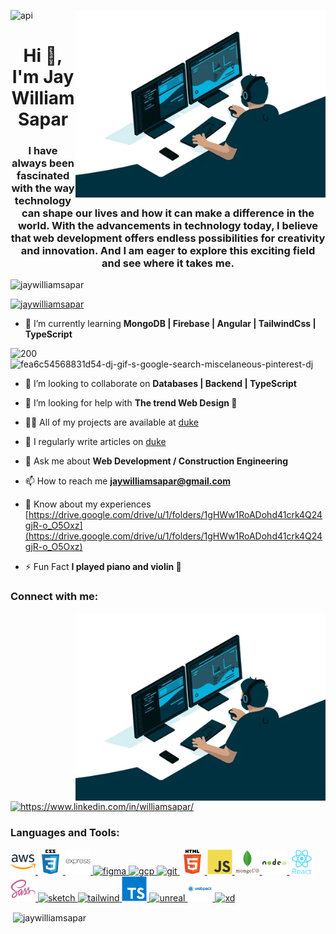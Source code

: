 
![api](https://user-images.githubusercontent.com/132253817/236659575-f4dddac8-c2e0-49fe-bae9-dbe495d7952f.gif)
<img align="right" alt="Coding" width="400" src="https://raw.githubusercontent.com/arianatri/arianatri/main/giphy.webp">

<h1 align="center">Hi 👋, I'm Jay William Sapar</h1>
<h3 align="center">I have always been fascinated with the way technology can shape our lives and how it can make a difference in the world. With the advancements in technology today, I believe that web development offers endless possibilities for creativity and innovation. And I am eager to explore this exciting field and see where it takes me.</h3>

<p align="left"> <img src="https://komarev.com/ghpvc/?username=jaywilliamsapar&label=Profile%20views&color=0e75b6&style=flat" alt="jaywilliamsapar" /> </p>

<p align="left"> <a href="https://github.com/ryo-ma/github-profile-trophy"><img src="https://github-profile-trophy.vercel.app/?username=jaywilliamsapar" alt="jaywilliamsapar" /></a> </p>

- 🌱 I’m currently learning **MongoDB | Firebase | Angular | TailwindCss | TypeScript**

![200](https://user-images.githubusercontent.com/132253817/236659327-e3081321-24e0-4ec4-9277-fd4b7a517f1c.gif)
![fea6c54568831d54-dj-gif-s-google-search-miscelaneous-pinterest-dj](https://user-images.githubusercontent.com/132253817/236659443-6ed54d19-612a-4167-b1df-d4cd6ab421b2.gif)

- 👯 I’m looking to collaborate on **Databases | Backend | TypeScript**

- 🤝 I’m looking for help with **The trend Web Design 💚**

- 👨‍💻 All of my projects are available at [duke](duke)

- 📝 I regularly write articles on [duke](duke)

- 💬 Ask me about **Web Development / Construction Engineering**

- 📫 How to reach me **jaywilliamsapar@gmail.com**

- 📄 Know about my experiences [https://drive.google.com/drive/u/1/folders/1gHWw1RoADohd41crk4Q24gjR-o_O5Oxz](https://drive.google.com/drive/u/1/folders/1gHWw1RoADohd41crk4Q24gjR-o_O5Oxz)

- ⚡ Fun Fact **I played piano and violin 💙**

<h3 align="left">Connect with me:</h3>
<p align="left">
  
  
  <img align="right" alt="Coding" width="400" src="https://raw.githubusercontent.com/arianatri/arianatri/main/giphy.webp">
<a href="https://linkedin.com/in/https://www.linkedin.com/in/williamsapar/" target="blank"><img align="center" src="https://raw.githubusercontent.com/rahuldkjain/github-profile-readme-generator/master/src/images/icons/Social/linked-in-alt.svg" alt="https://www.linkedin.com/in/williamsapar/" height="30" width="40" /></a>
</p>

<h3 align="left">Languages and Tools:</h3>
<p align="left"> <a href="https://aws.amazon.com" target="_blank" rel="noreferrer"> <img src="https://raw.githubusercontent.com/devicons/devicon/master/icons/amazonwebservices/amazonwebservices-original-wordmark.svg" alt="aws" width="40" height="40"/> </a> <a href="https://www.w3schools.com/css/" target="_blank" rel="noreferrer"> <img src="https://raw.githubusercontent.com/devicons/devicon/master/icons/css3/css3-original-wordmark.svg" alt="css3" width="40" height="40"/> </a> <a href="https://expressjs.com" target="_blank" rel="noreferrer"> <img src="https://raw.githubusercontent.com/devicons/devicon/master/icons/express/express-original-wordmark.svg" alt="express" width="40" height="40"/> </a> <a href="https://www.figma.com/" target="_blank" rel="noreferrer"> <img src="https://www.vectorlogo.zone/logos/figma/figma-icon.svg" alt="figma" width="40" height="40"/> </a> <a href="https://cloud.google.com" target="_blank" rel="noreferrer"> <img src="https://www.vectorlogo.zone/logos/google_cloud/google_cloud-icon.svg" alt="gcp" width="40" height="40"/> </a> <a href="https://git-scm.com/" target="_blank" rel="noreferrer"> <img src="https://www.vectorlogo.zone/logos/git-scm/git-scm-icon.svg" alt="git" width="40" height="40"/> </a> <a href="https://www.w3.org/html/" target="_blank" rel="noreferrer"> <img src="https://raw.githubusercontent.com/devicons/devicon/master/icons/html5/html5-original-wordmark.svg" alt="html5" width="40" height="40"/> </a> <a href="https://developer.mozilla.org/en-US/docs/Web/JavaScript" target="_blank" rel="noreferrer"> <img src="https://raw.githubusercontent.com/devicons/devicon/master/icons/javascript/javascript-original.svg" alt="javascript" width="40" height="40"/> </a> <a href="https://www.mongodb.com/" target="_blank" rel="noreferrer"> <img src="https://raw.githubusercontent.com/devicons/devicon/master/icons/mongodb/mongodb-original-wordmark.svg" alt="mongodb" width="40" height="40"/> </a> <a href="https://nodejs.org" target="_blank" rel="noreferrer"> <img src="https://raw.githubusercontent.com/devicons/devicon/master/icons/nodejs/nodejs-original-wordmark.svg" alt="nodejs" width="40" height="40"/> </a> <a href="https://reactjs.org/" target="_blank" rel="noreferrer"> <img src="https://raw.githubusercontent.com/devicons/devicon/master/icons/react/react-original-wordmark.svg" alt="react" width="40" height="40"/> </a> <a href="https://sass-lang.com" target="_blank" rel="noreferrer"> <img src="https://raw.githubusercontent.com/devicons/devicon/master/icons/sass/sass-original.svg" alt="sass" width="40" height="40"/> </a> <a href="https://www.sketch.com/" target="_blank" rel="noreferrer"> <img src="https://www.vectorlogo.zone/logos/sketchapp/sketchapp-icon.svg" alt="sketch" width="40" height="40"/> </a> <a href="https://tailwindcss.com/" target="_blank" rel="noreferrer"> <img src="https://www.vectorlogo.zone/logos/tailwindcss/tailwindcss-icon.svg" alt="tailwind" width="40" height="40"/> </a> <a href="https://www.typescriptlang.org/" target="_blank" rel="noreferrer"> <img src="https://raw.githubusercontent.com/devicons/devicon/master/icons/typescript/typescript-original.svg" alt="typescript" width="40" height="40"/> </a> <a href="https://unrealengine.com/" target="_blank" rel="noreferrer"> <img src="https://raw.githubusercontent.com/kenangundogan/fontisto/036b7eca71aab1bef8e6a0518f7329f13ed62f6b/icons/svg/brand/unreal-engine.svg" alt="unreal" width="40" height="40"/> </a> <a href="https://webpack.js.org" target="_blank" rel="noreferrer"> <img src="https://raw.githubusercontent.com/devicons/devicon/d00d0969292a6569d45b06d3f350f463a0107b0d/icons/webpack/webpack-original-wordmark.svg" alt="webpack" width="40" height="40"/> </a> <a href="https://www.adobe.com/products/xd.html" target="_blank" rel="noreferrer"> <img src="https://cdn.worldvectorlogo.com/logos/adobe-xd.svg" alt="xd" width="40" height="40"/> </a> </p>

<p>&nbsp;<img align="center" src="https://github-readme-stats.vercel.app/api?username=jaywilliamsapar&show_icons=true&locale=en" alt="jaywilliamsapar" /></p>

